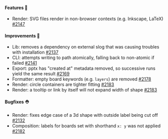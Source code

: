 #### Features 🚀

- Render: SVG files render in non-browser contexts (e.g. Inkscape, LaTeX) [#2147](https://github.com/terrastruct/d2/pull/2147)

#### Improvements 🧹

- Lib: removes a dependency on external slog that was causing troubles with installation [#2137](https://github.com/terrastruct/d2/pull/2137)
- CLI: attempts writing to path atomically, falling back to non-atomic if failed [#2141](https://github.com/terrastruct/d2/pull/2141)
- Export: pptx has "created at" metadata removed, so successive runs yield the same result [#2169](https://github.com/terrastruct/d2/pull/2160)
- Formatter: empty board keywords (e.g. `layers`) are removed [#2178](https://github.com/terrastruct/d2/pull/2178)
- Render: circle containers are tighter fitting [#2183](https://github.com/terrastruct/d2/pull/2183)
- Render: a tooltip or link by itself will not expand width of shape [#2183](https://github.com/terrastruct/d2/pull/2183)

#### Bugfixes ⛑️

- Render: fixes edge case of a 3d shape with outside label being cut off [#2132](https://github.com/terrastruct/d2/pull/2132)
- Composition: labels for boards set with shorthand `x: y` was not applied [#2182](https://github.com/terrastruct/d2/pull/2182)
